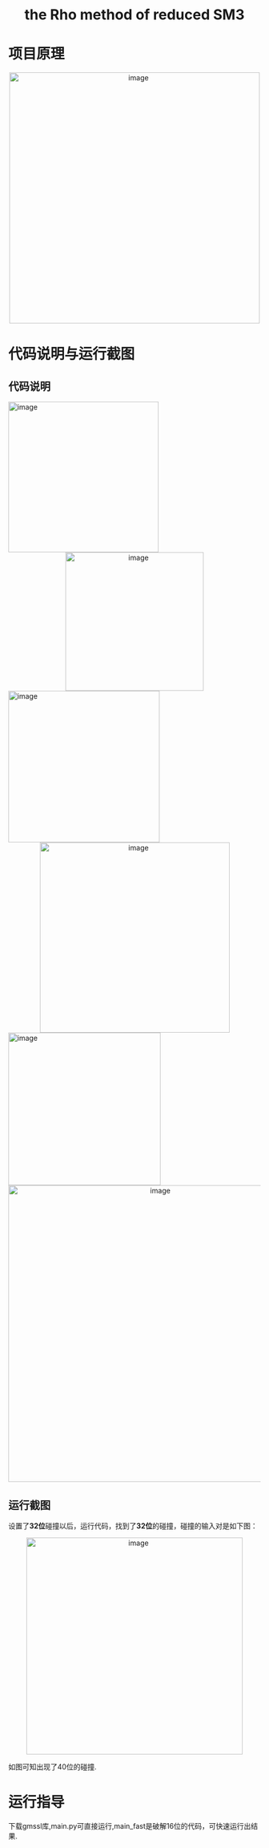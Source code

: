<h1 align="center">the Rho method of reduced SM3</h1>

# 项目原理
<div align=center><img width="500" alt="image" src="https://user-images.githubusercontent.com/109843978/181147716-b084efdf-e293-4229-9212-9c77a3e8e05d.png"></div>




# 代码说明与运行截图

## 代码说明
<img width="300" alt="image" src="https://user-images.githubusercontent.com/109843978/181147944-09f72d01-c607-4b35-97e8-4fb30ed43978.png">


<div align=center><img width="276" alt="image" src="https://user-images.githubusercontent.com/109843978/181148009-754efb1d-8d2d-4328-bbdf-077627e41ae6.png"></div>
<img width="302" alt="image" src="https://user-images.githubusercontent.com/109843978/181148146-dd87c0da-c4a3-4db2-b6fa-e2a031c146ac.png">

<div align=center><img width="379" alt="image" src="https://user-images.githubusercontent.com/109843978/181148080-cceb6665-b537-4eb2-ade1-dcf0ec3972ac.png"></div>
<img width="304" alt="image" src="https://user-images.githubusercontent.com/109843978/181148176-22c8350c-2905-476a-b92e-26b755754be7.png">

<div align=center><img width="591" alt="image" src="https://user-images.githubusercontent.com/109843978/181148098-bf836af2-7c13-455b-b01a-e1c9c519abda.png"></div> 



## 运行截图

设置了**32位**碰撞以后，运行代码，找到了**32位**的碰撞，碰撞的输入对是如下图：

<div align=center><img width="432" alt="image" src="https://user-images.githubusercontent.com/109843978/181148463-48c233b5-aa4f-46cd-b6f7-41bc8a74f6e9.png"></div>

如图可知出现了40位的碰撞.

# 运行指导

下载gmssl库,main.py可直接运行,main_fast是破解16位的代码，可快速运行出结果.







